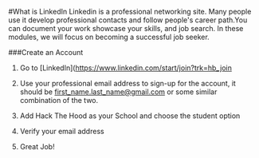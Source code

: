 #What is LinkedIn
Linkedin is a professional networking site. Many people use it develop professional contacts and follow people's career path.You can document your work
showcase your skills, and job search. In these modules, we will focus on becoming a successful job seeker.

###Create an Account

1. Go to [LinkedIn](https://www.linkedin.com/start/join?trk=hb_join

2. Use your professional email address to sign-up for the account, it should be first_name.last_name@gmail.com or some similar combination of the two.

3. Add Hack The Hood as your School and choose the student option

4. Verify your email address

5. Great Job!

